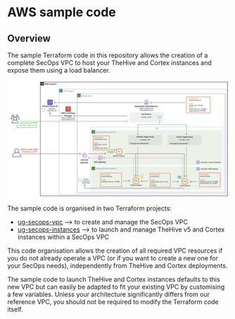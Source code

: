 # AWS sample code

## Overview

The sample Terraform code in this repository allows the creation of a complete SecOps VPC to host your TheHive and Cortex instances and expose them using a load balancer.

![SecOps VPC overview](./assets/ALB.png)

The sample code is organised in two Terraform projects:

* [ug-secops-vpc](./ug-secops-vpc/README.md) --> to create and manage the SecOps VPC
* [ug-secops-instances](./ug-secops-instances/README.md) --> to launch and manage TheHive v5 and Cortex instances within a SecOps VPC

This code organisation allows the creation of all required VPC resources if you do not already operate a VPC (or if you want to create a new one for your SecOps needs), independently from TheHive and Cortex deployments.

The sample code to launch TheHive and Cortex instances defaults to this new VPC but can easily be adapted to fit your existing VPC by customising a few variables. Unless your architecture significantly differs from our reference VPC, you should not be required to modify the Terraform code itself.
